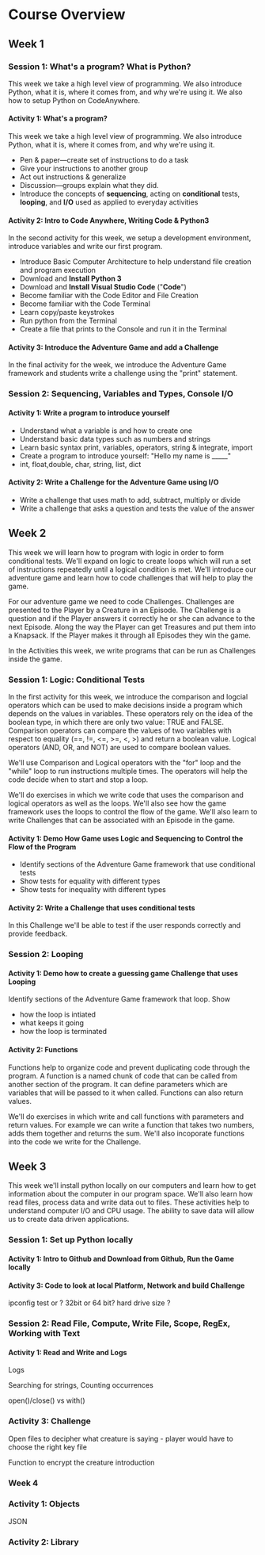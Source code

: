 # Course Overview

## Week 1

### Session 1: What's a program? What is Python?

This week we take a high level view of programming. We also introduce Python, what it is, where it comes from, and why we're using it. We also how to setup Python on CodeAnywhere.

#### Activity 1: What's a program?

This week we take a high level view of programming. We also introduce Python, what it is, where it comes from, and why we're using it.

* Pen & paper—create set of instructions to do a task
* Give your instructions to another group
* Act out instructions & generalize
* Discussion—groups explain what they did.
* Introduce the concepts of **sequencing**, acting on **conditional** tests, **looping**, and **I/O** used as applied to everyday activities

#### Activity 2: Intro to Code Anywhere, Writing Code & Python3

In the second activity for this week, we setup a development environment,  introduce variables and write our first program.

* Introduce Basic Computer Architecture to help understand file creation and program execution
* Download and **Install Python 3**
* Download and **Install Visual Studio Code** \("**Code**"\)
* Become familiar with the Code Editor and File Creation
* Become familiar with the Code Terminal
* Learn copy/paste keystrokes
* Run python from the Terminal
* Create a file that prints to the Console and run it in the Terminal

#### Activity 3: Introduce the Adventure Game and add a Challenge

In the final activity for the week, we introduce the Adventure Game framework and students write a challenge using the "print" statement.

### Session 2: Sequencing, Variables and Types, Console I/O

#### Activity 1: Write a program to introduce yourself

* Understand what a variable is and how to create one
* Understand basic data types such as numbers and strings
* Learn basic syntax print, variables, operators, string & integrate, import
* Create a program to introduce yourself: "Hello my name is \_\_\_\_\_"
* int, float,double, char, string, list, dict

#### Activity 2: Write a Challenge for the Adventure Game using I/O

* Write a challenge that uses math to add, subtract, multiply or divide
* Write a challenge that asks a question and tests the value of the answer

## Week 2

This week we will learn how to program with logic in order to form conditional tests. We'll expand on logic to create loops which will run a set of instructions repeatedly until a logical condition is met. We'll introduce our adventure game and learn how to code challenges that will help to play the game.

For our adventure game we need to code Challenges. Challenges are presented to the Player by a Creature in an Episode. The Challenge is a question and if the Player answers it correctly he or she can advance to the next Episode. Along the way the Player can get Treasures and put them into a Knapsack. If the Player makes it through all Episodes they win the game.

In the Activities this week, we write programs that can be run as Challenges inside the game.

### Session 1: Logic: Conditional Tests

In the first activity for this week, we introduce the comparison and logcial operators which can be used to make decisions inside a program which depends on the values in variables. These operators rely on the idea of the boolean type, in which there are only two value: TRUE and FALSE. Comparison operators can compare the values of two variables with respect to equality \(==, !=, &lt;=, &gt;=, &lt;, &gt;\) and return a boolean value. Logical operators \(AND, OR, and NOT\) are used to compare boolean values.

We'll use Comparison and Logical operators with the "for" loop and the "while" loop to run instructions multiple times. The operators will help the code decide when to start and stop a loop.

We'll do exercises in which we write code that uses the comparison and logical operators as well as the loops. We'll also see how the game framework uses the loops to control the flow of the game. We'll also learn to write Challenges that can be associated with an Episode in the game.

#### Activity 1: Demo How Game uses Logic and Sequencing to Control the Flow of the Program

* Identify sections of the Adventure Game framework that use conditional tests
* Show tests for equality with different types
* Show tests for inequality with different types

#### Activity 2: Write a Challenge that uses conditional tests

In this Challenge we'll be able to test if the user responds correctly and provide feedback.

### Session 2: Looping

#### Activity 1: Demo how to create a guessing game Challenge that uses Looping

Identify sections of the Adventure Game framework that loop. Show

* how the loop is intiated 
* what keeps it going 
* how the loop is terminated

#### Activity 2: Functions

Functions help to organize code and prevent duplicating code through the program. A function is a named chunk of code that can be called from another section of the program. It can define parameters which are variables that will be passed to it when called. Functions can also return values.

We'll do exercises in which write and call functions with parameters and return values. For example we can write a function that takes two numbers, adds them together and returns the sum. We'll also incoporate functions into the code we write for the Challenge.

## Week 3

This week we'll install python locally on our computers and learn how to get information about the computer in our program space. We'll also learn how read files, process data and write data out to files. These activities help to understand computer I/O and CPU usage. The ability to save data will allow us to create data driven applications.

### Session 1: Set up Python locally

#### Activity 1: Intro to Github and Download from Github, Run the Game locally

#### Activity 3: Code to look at local Platform, Network and build Challenge

ipconfig test or ? 32bit or 64 bit? hard drive size ?

### Session 2:  Read File, Compute, Write File, Scope, RegEx, Working with Text

#### Activity 1: Read and Write and Logs

Logs

Searching for strings, Counting occurrences

open\(\)/close\(\) vs with\(\)

### Activity 3: Challenge

Open files to decipher what creature is saying - player would have to choose the right key file

Function to encrypt the creature introduction

### Week 4

### Activity 1: Objects

JSON

### Activity 2: Library



